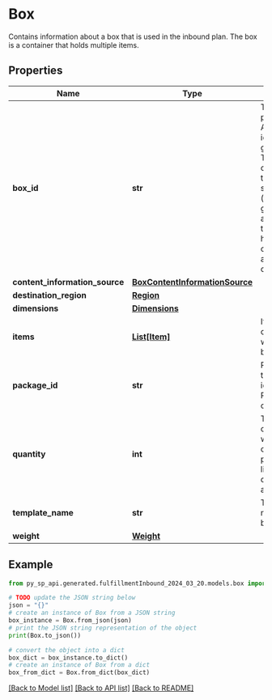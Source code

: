 # Box

Contains information about a box that is used in the inbound plan. The box is a container that holds multiple items.

## Properties

Name | Type | Description | Notes
------------ | ------------- | ------------- | -------------
**box_id** | **str** | The ID provided by Amazon that identifies a given box. This ID is comprised of the external shipment ID (which is generated after transportation has been confirmed) and the index of the box. | [optional] 
**content_information_source** | [**BoxContentInformationSource**](BoxContentInformationSource.md) |  | [optional] 
**destination_region** | [**Region**](Region.md) |  | [optional] 
**dimensions** | [**Dimensions**](Dimensions.md) |  | [optional] 
**items** | [**List[Item]**](Item.md) | Items contained within the box. | [optional] 
**package_id** | **str** | Primary key to uniquely identify a Package (Box or Pallet). | 
**quantity** | **int** | The number of containers where all other properties like weight or dimensions are identical. | [optional] 
**template_name** | **str** | Template name of the box. | [optional] 
**weight** | [**Weight**](Weight.md) |  | [optional] 

## Example

```python
from py_sp_api.generated.fulfillmentInbound_2024_03_20.models.box import Box

# TODO update the JSON string below
json = "{}"
# create an instance of Box from a JSON string
box_instance = Box.from_json(json)
# print the JSON string representation of the object
print(Box.to_json())

# convert the object into a dict
box_dict = box_instance.to_dict()
# create an instance of Box from a dict
box_from_dict = Box.from_dict(box_dict)
```
[[Back to Model list]](../README.md#documentation-for-models) [[Back to API list]](../README.md#documentation-for-api-endpoints) [[Back to README]](../README.md)


